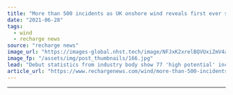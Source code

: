 ```yaml
---
title: "More than 500 incidents as UK onshore wind reveals first ever safety data"
date: "2021-06-28"
tags: 
  - wind
  - recharge news
source: "recharge news"
image_url: "https://images-global.nhst.tech/image/NFJxK2xrelBQVUxiZmV4aFk3bktnNHoxbVVMZWx5NWxwUmYrOXoxSXRDZz0=/nhst/binary/97ae472a4e4aed6b98edea6481d0981d"
image_fp: "/assets/img/post_thumbnails/166.jpg"
lead: "Debut statistics from industry body show 77 'high potential' incidents but no deaths in 2020"
article_url: "https://www.rechargenews.com/wind/more-than-500-incidents-as-uk-onshore-wind-reveals-first-ever-safety-data/2-1-1031755"
---
```


---
